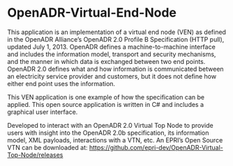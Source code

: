 OpenADR-Virtual-End-Node
==================
This application is an implementation of a virtual end node (VEN) as defined in the OpenADR Alliance’s OpenADR 2.0 Profile B Specification (HTTP pull), updated July 1, 2013.
OpenADR defines a machine-to-machine interface and includes the information model, transport and security mechanisms, and the manner in which data is exchanged between two end points.
OpenADR 2.0 defines what and how information is communicated between an electricity service provider and customers, but it does not define how either end point uses the information.

This VEN application is one example of how the specification can be applied. This open source application is written in C# and includes a graphical user interface.

Developed to interact with an OpenADR 2.0 Virtual Top Node to provide users with insight into the OpenADR 2.0b specification, its information model, XML payloads, interactions with a VTN, etc. An EPRI’s Open Source VTN can be downloaded at: https://github.com/epri-dev/OpenADR-Virtual-Top-Node/releases
